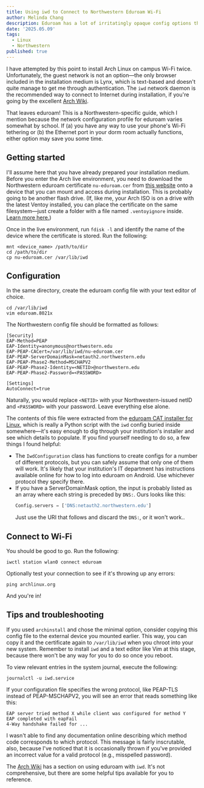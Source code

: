 ```yaml
---
title: Using iwd to Connect to Northwestern Eduroam Wi-Fi
author: Melinda Chang
description: Eduroam has a lot of irritatingly opaque config options that you need to specify to get online during an Arch Linux installation. This documentation is for the Northwestern network, but it might still be useful if you're trying to replicate these methods elsewhere.
date: '2025.05.09'
tags:
  - Linux
  - Northwestern
published: true
---
```


I have attempted by this point to install Arch Linux on campus Wi-Fi twice. Unfortunately, the guest network is not an option&mdash;the only browser included in the installation medium is Lynx, which is text-based and doesn't quite manage to get me through authentication. The `iwd` network daemon is the recommended way to connect to Internet during installation, if you're going by the excellent [Arch Wiki](https://wiki.archlinux.org/title/Installation_guide#Connect_to_the_internet).

That leaves eduroam! This is a Northwestern-specific guide, which I mention because the network configuration profile for eduroam varies somewhat by school. If (a) you have any way to use your phone's Wi-Fi tethering or (b) the Ethernet port in your dorm room actually functions, either option may save you some time.

## Getting started

I'll assume here that you have already prepared your installation medium. Before you enter the Arch live environment, you need to download the Northwestern eduroam certificate `nu-eduroam.cer` from [this website](https://services.northwestern.edu/TDClient/30/Portal/KB/ArticleDet?ID=1113) onto a device that you can mount and access during installation. This is probably going to be another flash drive. (If, like me, your Arch ISO is on a drive with the latest Ventoy installed, you can place the certificate on the same filesystem&mdash;just create a folder with a file named `.ventoyignore` inside. [Learn more here.](https://www.ventoy.net/en/doc_search_path.html))

Once in the live environment, run `fdisk -l` and identify the name of the device where the certificate is stored. Run the following:

```shellscript
mnt <device_name> /path/to/dir
cd /path/to/dir
cp nu-eduroam.cer /var/lib/iwd
```

## Configuration

In the same directory, create the eduroam config file with your text editor of choice.

```shellscript
cd /var/lib/iwd
vim eduroam.8021x
```

The Northwestern config file should be formatted as follows:

```
[Security]
EAP-Method=PEAP
EAP-Identity=anonymous@northwestern.edu
EAP-PEAP-CACert=/var/lib/iwd/nu-eduroam.cer
EAP-PEAP-ServerDomainMask=netauth2.northwestern.edu
EAP-PEAP-Phase2-Method=MSCHAPV2
EAP-PEAP-Phase2-Identity=<NETID>@northwestern.edu
EAP-PEAP-Phase2-Password=<PASSWORD>

[Settings]
AutoConnect=true
```

Naturally, you would replace `<NETID>` with your Northwestern-issued netID and `<PASSWORD>` with your password. Leave everything else alone.

The contents of this file were extracted from the [eduroam CAT installer for Linux](https://cat.eduroam.org/), which is really a Python script with the `iwd` config buried inside somewhere&mdash;it's easy enough to dig through your institution's installer and see which details to populate. If you find yourself needing to do so, a few things I found helpful:

- The `IwdConfiguration` class has functions to create configs for a number of different protocols,
  but you can safely assume that only one of them will work. It's likely that your institution's IT
  department has instructions available online for how to log into eduroam on Android. Use whichever
  protocol they specify there.
- If you have a ServerDomainMask option, the input is probably listed as an array where each string
  is preceded by `DNS:`. Ours looks like this:
  ```python
  Config.servers = ['DNS:netauth2.northwestern.edu']
  ```
  <span>Just use the URI that follows and discard the `DNS:`, or it won't work.</span>.

## Connect to Wi-Fi

You should be good to go. Run the following:

```shellscript
iwctl station wlan0 connect eduroam
```

Optionally test your connection to see if it's throwing up any errors:

```shellscript
ping archlinux.org
```

And you're in!

## Tips and troubleshooting

If you used `archinstall` and chose the minimal option, consider copying this config file to the external device you mounted earlier. This way, you can copy it and the certificate again to `/var/lib/iwd` when you chroot into your new system. Remember to install `iwd` and a text editor like Vim at this stage, because there won't be any way for you to do so once you reboot.

To view relevant entries in the system journal, execute the following:

```shellscript
journalctl -u iwd.service
```

If your configuration file specifies the wrong protocol, like PEAP-TLS instead of PEAP-MSCHAPV2, you will see an error that reads something like this:

```
EAP server tried method X while client was configured for method Y
EAP completed with eapFail
4-Way handshake failed for ...
```

I wasn't able to find any documentation online describing which method code corresponds to which protocol. This message is fairly inscrutable, also, because I've noticed that it is occasionally thrown if you've provided an incorrect value for a valid protocol (e.g., misspelled password).

The [Arch Wiki](https://wiki.archlinux.org/title/Iwd#eduroam) has a section on using eduroam with `iwd`. It's not comprehensive, but there are some helpful tips available for you to reference.
